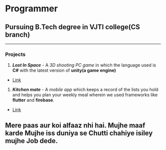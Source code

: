 # Programmer
## Pursuing B.Tech degree in VJTI college(CS branch)
---
### Projects
1. ***Lost In Space*** - A *3D shooting PC game* in which the language used is **C#** with the latest version of **unity(a game engine)**
* [Link](https://drive.google.com/file/d/1YzZn-Wd50uJQuA6YxZwLyMuVehc5YZVV/view?usp=sharing)
1. ***Kitchen mate*** - A *mobile app* which keeps a record of the lists you hold and helps you plan your weekly meal wherein we used frameworks like **flutter** and **firebase**.
* [Link](https://drive.google.com/file/d/1Y_CLftq-4p8meVUMRXJ_RGd3XE14QcXU/view?usp=drivesdk)
## Mere paas aur koi alfaaz nhi hai. Mujhe maaf karde Mujhe iss duniya se Chutti chahiye isiley mujhe Job dede.
